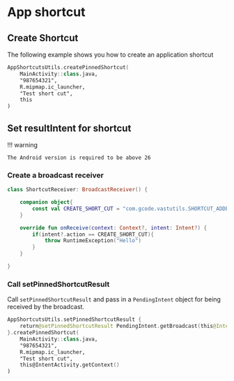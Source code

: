 # App shortcut

## Create Shortcut

The following example shows you how to create an application shortcut

```kotlin
AppShortcutsUtils.createPinnedShortcut(
    MainActivity::class.java,
    "987654321",
    R.mipmap.ic_launcher,
    "Test short cut",
    this
)
```

## Set resultIntent for shortcut

!!! warning 
    
    The Android version is required to be above 26

### Create a broadcast receiver

```kotlin
class ShortcutReceiver: BroadcastReceiver() {

    companion object{
        const val CREATE_SHORT_CUT = "com.gcode.vastutils.SHORTCUT_ADDED"
    }

    override fun onReceive(context: Context?, intent: Intent?) {
        if(intent?.action == CREATE_SHORT_CUT){
            throw RuntimeException("Hello")
        }
    }

}
```

### Call setPinnedShortcutResult

Call `setPinnedShortcutResult` and pass in a `PendingIntent` object for being received by the broadcast.

```kotlin
AppShortcutsUtils.setPinnedShortcutResult {
    return@setPinnedShortcutResult PendingIntent.getBroadcast(this@IntentActivity.getContext(),0, Intent(CREATE_SHORT_CUT),PendingIntent.FLAG_IMMUTABLE)
}.createPinnedShortcut(
    MainActivity::class.java,
    "987654321",
    R.mipmap.ic_launcher,
    "Test short cut",
    this@IntentActivity.getContext()
)
```
